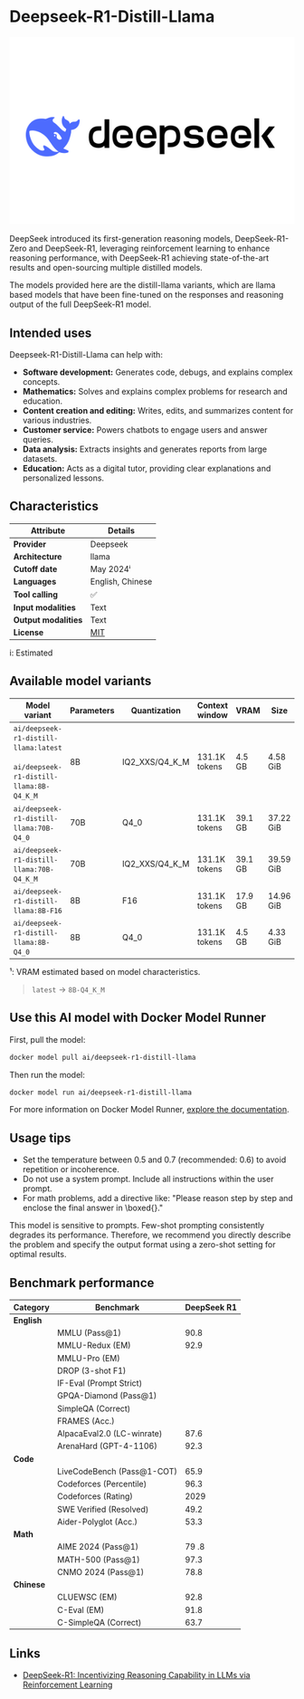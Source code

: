 # Deepseek-R1-Distill-Llama

![logo](https://github.com/docker/model-cards/raw/refs/heads/main/logos/deepseek-280x184-overview@2x.svg)

DeepSeek introduced its first-generation reasoning models, DeepSeek-R1-Zero and DeepSeek-R1, leveraging reinforcement learning to enhance reasoning performance, with DeepSeek-R1 achieving state-of-the-art results and open-sourcing multiple distilled models.

The models provided here are the distill-llama variants, which are llama based models that have been fine-tuned on the responses and reasoning output of the full DeepSeek-R1 model.

## Intended uses

Deepseek-R1-Distill-Llama can help with:
- **Software development:** Generates code, debugs, and explains complex concepts.
- **Mathematics:** Solves and explains complex problems for research and education.
- **Content creation and editing:** Writes, edits, and summarizes content for various industries.
- **Customer service:** Powers chatbots to engage users and answer queries.
- **Data analysis:** Extracts insights and generates reports from large datasets.
- **Education:** Acts as a digital tutor, providing clear explanations and personalized lessons.

## Characteristics

| Attribute             | Details          |
|---------------------- |----------------- |
| **Provider**          | Deepseek         |
| **Architecture**      | llama            |
| **Cutoff date**       | May 2024ⁱ        |
| **Languages**         | English, Chinese |
| **Tool calling**      | ✅               |
| **Input modalities**  | Text             |
| **Output modalities** | Text             |
| **License**           | [MIT](https://github.com/deepseek-ai/DeepSeek-R1/blob/main/LICENSE)           |

i: Estimated

## Available model variants

| Model variant | Parameters | Quantization | Context window | VRAM | Size |
|---------------|------------|--------------|----------------|------|-------|
| `ai/deepseek-r1-distill-llama:latest`<br><br>`ai/deepseek-r1-distill-llama:8B-Q4_K_M` | 8B | IQ2_XXS/Q4_K_M | 131.1K tokens | 4.5 GB | 4.58 GiB |
| `ai/deepseek-r1-distill-llama:70B-Q4_0` | 70B | Q4_0 | 131.1K tokens | 39.1 GB | 37.22 GiB |
| `ai/deepseek-r1-distill-llama:70B-Q4_K_M` | 70B | IQ2_XXS/Q4_K_M | 131.1K tokens | 39.1 GB | 39.59 GiB |
| `ai/deepseek-r1-distill-llama:8B-F16` | 8B | F16 | 131.1K tokens | 17.9 GB | 14.96 GiB |
| `ai/deepseek-r1-distill-llama:8B-Q4_0` | 8B | Q4_0 | 131.1K tokens | 4.5 GB | 4.33 GiB |

¹: VRAM estimated based on model characteristics.

> `latest` → `8B-Q4_K_M`

## Use this AI model with Docker Model Runner

First, pull the model:

```bash
docker model pull ai/deepseek-r1-distill-llama
```

Then run the model:

```bash 
docker model run ai/deepseek-r1-distill-llama
```

For more information on Docker Model Runner, [explore the documentation](https://docs.docker.com/desktop/features/model-runner/).

## Usage tips

- Set the temperature between 0.5 and 0.7 (recommended: 0.6) to avoid repetition or incoherence.
- Do not use a system prompt. Include all instructions within the user prompt.
- For math problems, add a directive like: "Please reason step by step and enclose the final answer in \boxed{}."

This model is sensitive to prompts. Few-shot prompting consistently degrades its performance. Therefore, we
recommend you directly describe the problem and specify the output format using a
zero-shot setting for optimal results.

## Benchmark performance

| Category    | Benchmark                   | DeepSeek R1  |
|-------------|-----------------------------|------------- |
| **English** |                             |              |
|             | MMLU (Pass@1)               | 90.8         |
|             | MMLU-Redux (EM)             | 92.9         |
|             | MMLU-Pro (EM) |             | 84.0         |
|             | DROP (3-shot F1) |          | 92.2         |
|             | IF-Eval (Prompt Strict) |   | 83.3         |
|             | GPQA-Diamond (Pass@1) |     | 71.5         |
|             | SimpleQA (Correct) |        | 30.1         |
|             | FRAMES (Acc.) |             | 82.5         |
|             | AlpacaEval2.0 (LC-winrate)  | 87.6         |
|             | ArenaHard (GPT-4-1106)      | 92.3         |
| **Code**    |                             |              |
|             | LiveCodeBench (Pass@1-COT)  | 65.9         |
|             | Codeforces (Percentile)     | 96.3         |
|             | Codeforces (Rating)         | 2029         |
|             | SWE Verified (Resolved)     | 49.2         |
|             | Aider-Polyglot (Acc.)       | 53.3         |
| **Math**    |                             |              |
|             | AIME 2024 (Pass@1)          | 79 .8        |
|             | MATH-500 (Pass@1)           | 97.3         |
|             | CNMO 2024 (Pass@1)          | 78.8         |
| **Chinese** |                             |              |
|             | CLUEWSC (EM)                | 92.8         |
|             | C-Eval (EM)                 | 91.8         |
|             | C-SimpleQA (Correct)        | 63.7         |


## Links
- [DeepSeek-R1: Incentivizing Reasoning Capability in LLMs via Reinforcement Learning](https://arxiv.org/abs/2501.12948)

